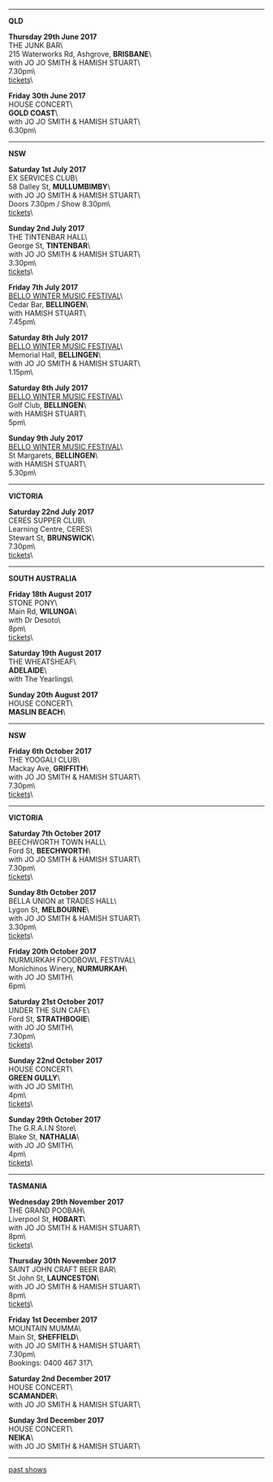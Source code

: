 * * * * *   

**QLD**     

**Thursday 29th June 2017**\
THE JUNK BAR\     
215 Waterworks Rd, Ashgrove, **BRISBANE**\            
with JO JO SMITH & HAMISH STUART\    
7.30pm\     
[tickets](https://tickets.oztix.com.au/?Event=72014)\    
    
**Friday 30th June 2017**\
HOUSE CONCERT\     
**GOLD COAST**\            
with JO JO SMITH & HAMISH STUART\    
6.30pm\  
     
* * * * *   

**NSW**     

**Saturday 1st July 2017**\
EX SERVICES CLUB\     
58 Dalley St, **MULLUMBIMBY**\            
with JO JO SMITH & HAMISH STUART\    
Doors 7.30pm / Show 8.30pm\     
[tickets](https://www.trybooking.com/PJRW)\  
    
**Sunday 2nd July 2017**\
THE TINTENBAR HALL\     
George St, **TINTENBAR**\            
with JO JO SMITH & HAMISH STUART\    
3.30pm\     
[tickets](http://www.trybooking.com/PHTZ)\      

**Friday 7th July 2017**\
[BELLO WINTER MUSIC FESTIVAL](http://www.bellowintermusic.com)\     
Cedar Bar, **BELLINGEN**\        
with HAMISH STUART\    
7.45pm\     

**Saturday 8th July 2017**\
[BELLO WINTER MUSIC FESTIVAL](http://www.bellowintermusic.com)\        
Memorial Hall, **BELLINGEN**\        
with JO JO SMITH & HAMISH STUART\    
1.15pm\     

**Saturday 8th July 2017**\
[BELLO WINTER MUSIC FESTIVAL](http://www.bellowintermusic.com)\     
Golf Club, **BELLINGEN**\        
with HAMISH STUART\    
5pm\   
    
**Sunday 9th July 2017**\
[BELLO WINTER MUSIC FESTIVAL](http://www.bellowintermusic.com)\        
St Margarets, **BELLINGEN**\        
with HAMISH STUART\    
5.30pm\     

* * * * *     

**VICTORIA**     

**Saturday 22nd July 2017**\
CERES SUPPER CLUB\     
Learning Centre, CERES\    
Stewart St, **BRUNSWICK**\      
7.30pm\                 
[tickets](http://www.stickytickets.com.au/54652)\   

* * * * *     

**SOUTH AUSTRALIA**     

**Friday 18th August 2017**\
STONE PONY\        
Main Rd, **WILUNGA**\   
with Dr Desoto\         
8pm\                 
[tickets](http://www.ticketebo.com.au/stonepony/aug-lucie-thorne-dr-desoto.html)\   

**Saturday 19th August 2017**\
THE WHEATSHEAF\        
**ADELAIDE**\   
with The Yearlings\         
      
**Sunday 20th August 2017**\
HOUSE CONCERT\        
**MASLIN BEACH**\            
         
* * * * *     

**NSW**     

**Friday 6th October 2017**\
THE YOOGALI CLUB\     
Mackay Ave, **GRIFFITH**\            
with JO JO SMITH & HAMISH STUART\    
7.30pm\     
[tickets](https://www.firstfridaylive.com.au)\  

* * * * *     

**VICTORIA**     

**Saturday 7th October 2017**\
BEECHWORTH TOWN HALL\     
Ford St, **BEECHWORTH**\            
with JO JO SMITH & HAMISH STUART\    
7.30pm\     
[tickets](https://www.trybooking.com/QJTA)\  

**Sunday 8th October 2017**\
BELLA UNION at TRADES HALL\     
Lygon St, **MELBOURNE**\            
with JO JO SMITH & HAMISH STUART\    
3.30pm\     
[tickets](https://www.bellaunion.com.au/event/1197)\  

**Friday 20th October 2017**\
NURMURKAH FOODBOWL FESTIVAL\     
Monichinos Winery, **NURMURKAH**\            
with JO JO SMITH\    
6pm\      

**Saturday 21st October 2017**\
UNDER THE SUN CAFE\     
Ford St, **STRATHBOGIE**\            
with JO JO SMITH\    
7.30pm\     
[tickets](https://www.trybooking.com/QJTJ)\    

**Sunday 22nd October 2017**\
HOUSE CONCERT\     
**GREEN GULLY**\            
with JO JO SMITH\    
4pm\     
[tickets](https://www.trybooking.com/QJTP)\  

**Sunday 29th October 2017**\
The G.R.A.I.N Store\     
Blake St, **NATHALIA**\            
with JO JO SMITH\    
4pm\     
[tickets](https://www.trybooking.com/QOLU)\    


* * * * *     

**TASMANIA**     

**Wednesday 29th November 2017**\
THE GRAND POOBAH\     
Liverpool St, **HOBART**\            
with JO JO SMITH & HAMISH STUART\    
8pm\     
[tickets](https://www.trybooking.com/QVME)\  

**Thursday 30th November 2017**\
SAINT JOHN CRAFT BEER BAR\     
St John St, **LAUNCESTON**\            
with JO JO SMITH & HAMISH STUART\    
8pm\     
[tickets](https://www.trybooking.com/QVMX)\  

**Friday 1st December 2017**\
MOUNTAIN MUMMA\     
Main St, **SHEFFIELD**\            
with JO JO SMITH & HAMISH STUART\    
7.30pm\     
Bookings: 0400 467 317\  

**Saturday 2nd December 2017**\
HOUSE CONCERT\     
**SCAMANDER**\            
with JO JO SMITH & HAMISH STUART\    
   
**Sunday 3rd December 2017**\
HOUSE CONCERT\     
**NEIKA**\            
with JO JO SMITH & HAMISH STUART\    

* * * * *     

[past shows](?p=shows/archive/)